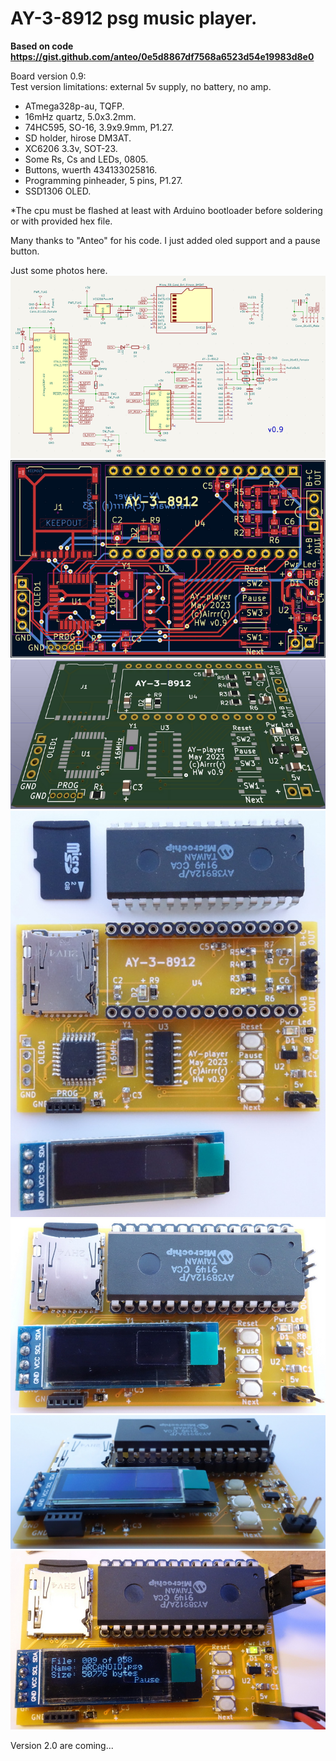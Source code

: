 # AY-3-8912 psg music player.  
**Based on code https://gist.github.com/anteo/0e5d8867df7568a6523d54e19983d8e0**
  
  
Board version 0.9:  
Test version limitations: external 5v supply, no battery, no amp.  
  
  
- ATmega328p-au, TQFP.  
- 16mHz quartz, 5.0x3.2mm.  
- 74HC595, SO-16, 3.9x9.9mm, P1.27.  
- SD holder, hirose DM3AT.  
- XC6206 3.3v, SOT-23.  
- Some Rs, Cs and LEDs, 0805.  
- Buttons, wuerth 434133025816.  
- Programming pinheader, 5 pins, P1.27.  
- SSD1306 OLED.  
    
*The cpu must be flashed at least with Arduino bootloader before soldering or with provided hex file.  
  
Many thanks to "Anteo" for his code. I just added oled support and a pause button.  
   
Just some photos here.  
[![click for full size](pics/schematicV09s.png)](pics/schematicV09.png)
[![click for full size](pics/boardV09s.png)](pics/boardV09.png)
[![click for full size](pics/board3dV09s.png)](pics/board3dV09.png)
[![click for full size](pics/ay02s.jpg)](pics/ay02.jpg)
[![click for full size](pics/ay03s.jpg)](pics/ay03.jpg)
[![click for full size](pics/ay04s.jpg)](pics/ay04.jpg)
[![click for full size](pics/ay05s.jpg)](pics/ay05.jpg)  
  
  Version 2.0 are coming...  
  